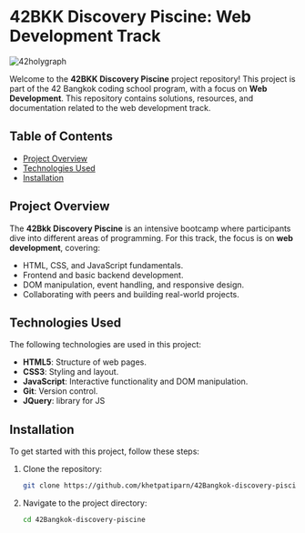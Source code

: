 # 42BKK Discovery Piscine: Web Development Track
![42holygraph](https://github.com/user-attachments/assets/b12f67ea-479d-4f9d-8f7e-bad5f69eafc5)


Welcome to the **42BKK Discovery Piscine** project repository! This project is part of the 42 Bangkok coding school program, with a focus on **Web Development**. This repository contains solutions, resources, and documentation related to the web development track.

## Table of Contents
- [Project Overview](#project-overview)
- [Technologies Used](#technologies-used)
- [Installation](#installation)

## Project Overview
The **42Bkk Discovery Piscine** is an intensive bootcamp where participants dive into different areas of programming. For this track, the focus is on **web development**, covering:

- HTML, CSS, and JavaScript fundamentals.
- Frontend and basic backend development.
- DOM manipulation, event handling, and responsive design.
- Collaborating with peers and building real-world projects.

## Technologies Used
The following technologies are used in this project:

- **HTML5**: Structure of web pages.
- **CSS3**: Styling and layout.
- **JavaScript**: Interactive functionality and DOM manipulation.
- **Git**: Version control.
- **JQuery**: library for JS

## Installation
To get started with this project, follow these steps:

1. Clone the repository:
    ```bash
    git clone https://github.com/khetpatiparn/42Bangkok-discovery-piscine.git
    ```
2. Navigate to the project directory:
    ```bash
    cd 42Bangkok-discovery-piscine
    ```

